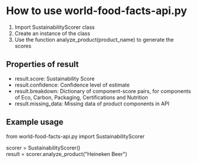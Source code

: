 # How to use world-food-facts-api.py

1. Import SustainabilityScorer class
2. Create an instance of the class
3. Use the function analyze_product(product_name) to generate the scores

## Properties of result

- result.score: Sustainability Score
- result.confidence: Confidence level of estimate
- result.breakdown: Dictionary of component-score pairs, for components of Eco, Carbon, Packaging, Certifications and Nutrition
- result.missing_data: Missing data of product components in API

## Example usage

from world-food-facts-api.py import SustainabilityScorer

scorer = SustainabilityScorer()  
result = scorer.analyze_product("Heineken Beer")
